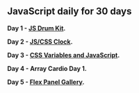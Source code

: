 ## JavaScript daily for 30 days

**Day 1 - [JS Drum Kit](https://eokwukwe.github.io/javascript_30/js_drum_kit/index.html).**

**Day 2 - [JS/CSS Clock](https://eokwukwe.github.io/javascript_30/css_js_clock/index.html).**

**Day 3 - [CSS Variables and JavaScript](https://eokwukwe.github.io/javascript_30/css_variables_and_js/index.html).**

**Day 4 - Array Cardio Day 1.**

**Day 5 - [Flex Panel Gallery](https://eokwukwe.github.io/javascript_30/flex_panel_gallery/index.html).**